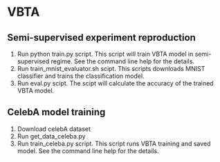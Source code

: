 # VBTA
## Semi-supervised experiment reproduction

1. Run python train.py script. This script will train VBTA model in semi-supervised regime. See the command line help for the details.
2. Run train_mnist_evaluator.sh scipt. This scripts downloads MNIST classifier and trains the classification model.
3. Run eval.py scipt. The scipt will calculate the accuracy of the trained VBTA model. 


## CelebA model training

1. Download celebA dataset
2. Run get_data_celeba.py
3. Run train_celeba.py script. This script runs VBTA training and saved model. See the command line help for the details.
